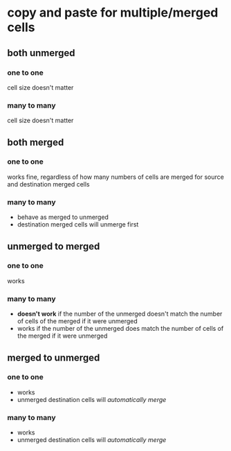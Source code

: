 # copy and paste for multiple/merged cells

## both unmerged
### one to one
cell size doesn't matter
### many to many
cell size doesn't matter

## both merged
### one to one
works fine, regardless of how many numbers of cells are merged for source and destination merged cells
### many to many
- behave as merged to unmerged
- destination merged cells will unmerge first

## unmerged to merged
### one to one
works
### many to many
- **doesn't work** if the number of the unmerged doesn't match the number of cells of the merged if it were unmerged
- works if the number of the unmerged does match the number of cells of the merged if it were unmerged

## merged to unmerged
### one to one
- works
- unmerged destination cells will *automatically merge*
### many to many
- works
- unmerged destination cells will *automatically merge*
